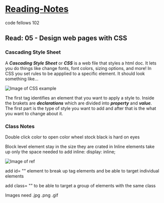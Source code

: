# [Reading-Notes](https://alsosteve.github.io/reading-notes/)
code fellows 102

## Read: 05 - Design web pages with CSS

### Cascading Style Sheet

A *__Cascading Style Sheet__* or __*CSS*__ is a web file that styles a html doc. It lets you do things like change fonts, font colors, sizing options, and more! In CSS you set rules to be appplied to a specific element. It should look something like...

![Image of CSS example](https://css-tricks.com/wp-content/uploads/2017/05/GitHub-Code-Guidelines.png)

The first tag identifies an element that you want to apply a style to. Inside the brakets are **_declarations_** which are divided into __*property*__ and __*value*__. The first part is the type of style you want to add and after that is the what you want to change about it.

### Class Notes

Double click color to open color wheel
stock black is hard on eyes

Block level element stay in the size they are crated in
Inline elements take up only the space needed
to add inline:
display: inline;

![Image of ref](https://www.freecodecamp.org/news/content/images/size/w2000/2020/01/Artboard-1.jpg)

add id= "" element to break up tag elements and be able to target individual elements

add class= "" to be able to target a group of elements with the same class

Images need .jpg .png .gif